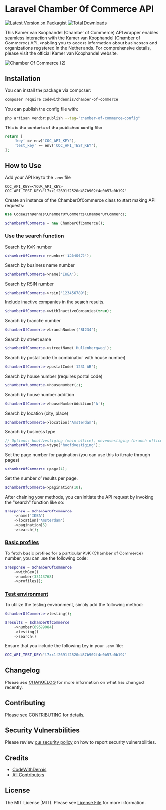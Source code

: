 # Laravel Chamber Of Commerce API

[![Latest Version on Packagist](https://img.shields.io/packagist/v/codewithdennis/chamber-of-commerce.svg?style=flat-square)](https://packagist.org/packages/codewithdennis/chamber-of-commerce)
[![Total Downloads](https://img.shields.io/packagist/dt/codewithdennis/chamber-of-commerce.svg?style=flat-square)](https://packagist.org/packages/codewithdennis/chamber-of-commerce)

This Kamer van Koophandel (Chamber of Commerce) API wrapper enables seamless interaction with the Kamer van Koophandel (Chamber of Commerce) API, enabling you to access information about businesses and organizations registered in the Netherlands. For comprehensive details, please visit the official Kamer van Koophandel website.

![Chamber Of Commerce (2)](https://github.com/CodeWithDennis/chamber-of-commerce/assets/23448484/2f892e9b-1927-4355-b1a1-043c12f69caa)

## Installation

You can install the package via composer:

```bash
composer require codewithdennis/chamber-of-commerce
```

You can publish the config file with:

```bash
php artisan vendor:publish --tag="chamber-of-commerce-config"
```

This is the contents of the published config file:

```php
return [
    'key' => env('COC_API_KEY'),
    'test_key' => env('COC_API_TEST_KEY'),
];
```

## How to Use
Add your API key to the `.env` file

```dotenv
COC_API_KEY=<YOUR_API_KEY>
COC_API_TEST_KEY="l7xx1f2691f2520d487b902f4e0b57a0b197"
```

Create an instance of the ChamberOfCommerce class to start making API requests:

```php
use CodeWithDennis\ChamberOfCommerce\ChamberOfCommerce;

$chamberOfCommerce = new ChamberOfCommerce();
```

### Use the search function

Search by KvK number
```php
$chamberOfCommerce->number('12345678');
```

Search by business name number

```php
$chamberOfCommerce->name('IKEA');
```

Search by RSIN number
```php
$chamberOfCommerce->rsin('123456789');
```

Include inactive companies in the search results.
```php
$chamberOfCommerce->withInactiveCompanies(true);
```

Search by branche number
```php
$chamberOfCommerce->branchNumber('B1234');
```

Search by street name

```php
$chamberOfCommerce->streetName('Hullenbergweg');
```

Search by postal code (In combination with house number)
```php
$chamberOfCommerce->postalCode('1234 AB');
```

Search by house number (requires postal code)
```php
$chamberOfCommerce->houseNumber(2);
```
Search by house number addition

```php
$chamberOfCommerce->houseNumberAddition('A');
```

Search by location (city, place)

```PHP
$chamberOfCommerce->location('Amsterdam');
```

Search by business type
```php
// Options: hoofdvestiging (main office), nevenvestiging (branch office), rechtspersoon (legal entity)
$chamberOfCommerce->type('hoofdvestiging');
```

Set the page number for pagination (you can use this to iterate through pages)
```php
$chamberOfCommerce->page(1);
```

Set the number of results per page.
```php
$chamberOfCommerce->pagination(10);
```

After chaining your methods, you can initiate the API request by invoking the "search" function like so:

```php
$response = $chamberOfCommerce
    ->name('IKEA')
    ->location('Amsterdam')
    ->pagination(5)
    ->search();
```

### [Basic profiles](https://developers.kvk.nl/documentation/basisprofiel-api)
To fetch basic profiles for a particular KvK (Chamber of Commerce) number, you can use the following code:

```php
$response = $chamberOfCommerce
    ->withGeo()
    ->number(33143768)
    ->profiles();
```

### [Test environment](https://developers.kvk.nl/documentation/testing)
To utilize the testing environment, simply add the following method:

```php
$chamberOfCommerce->testing();
```

```php
$results = $chamberOfCommerce
    ->number(69599084)
    ->testing()
    ->search()
```

Ensure that you include the following key in your `.env` file:

```bash
COC_API_TEST_KEY="l7xx1f2691f2520d487b902f4e0b57a0b197"
```

## Changelog

Please see [CHANGELOG](CHANGELOG.md) for more information on what has changed recently.

## Contributing

Please see [CONTRIBUTING](CONTRIBUTING.md) for details.

## Security Vulnerabilities

Please review [our security policy](../../security/policy) on how to report security vulnerabilities.

## Credits

- [CodeWithDennis](https://github.com/CodeWithDennis)
- [All Contributors](../../contributors)

## License

The MIT License (MIT). Please see [License File](LICENSE.md) for more information.

